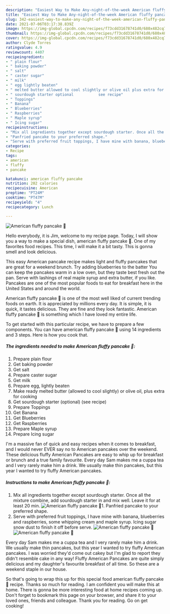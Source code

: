 ```yaml
---
description: "Easiest Way to Make Any-night-of-the-week American fluffy pancake 🥞"
title: "Easiest Way to Make Any-night-of-the-week American fluffy pancake 🥞"
slug: 342-easiest-way-to-make-any-night-of-the-week-american-fluffy-pancake
date: 2021-07-06T03:17:38.839Z
image: https://img-global.cpcdn.com/recipes/f73cdd31678741d0/680x482cq70/american-fluffy-pancake-recipe-main-photo.jpg
thumbnail: https://img-global.cpcdn.com/recipes/f73cdd31678741d0/680x482cq70/american-fluffy-pancake-recipe-main-photo.jpg
cover: https://img-global.cpcdn.com/recipes/f73cdd31678741d0/680x482cq70/american-fluffy-pancake-recipe-main-photo.jpg
author: Clyde Torres
ratingvalue: 4.9
reviewcount: 4407
recipeingredient:
- " plain flour"
- " baking powder"
- " salt"
- " caster sugar"
- " milk"
- " egg lightly beaten"
- " melted butter allowed to cool slightly or olive oil plus extra for cooking"
- " sourdough starter optional           see recipe"
- " Toppings"
- " Banana"
- " Blueberries"
- " Raspberries"
- " Maple syrup"
- " Icing sugar"
recipeinstructions:
- "Mix all ingredients together except sourdough starter. Once all the mixture combine, add sourdough starter in and mix well. Leave it for at least 20 min."
- "Panfried pancake to your preferred shape."
- "Serve with preferred fruit toppings, I have mine with banana, blueberries and raspberries, some whipping cream and maple syrup. Icing sugar snow dust to finish it off before serve."
categories:
- Recipe
tags:
- american
- fluffy
- pancake

katakunci: american fluffy pancake 
nutrition: 202 calories
recipecuisine: American
preptime: "PT24M"
cooktime: "PT47M"
recipeyield: "4"
recipecategory: Lunch

---
```



![American fluffy pancake 🥞](https://img-global.cpcdn.com/recipes/f73cdd31678741d0/680x482cq70/american-fluffy-pancake-recipe-main-photo.jpg)

Hello everybody, it is Jim, welcome to my recipe page. Today, I will show you a way to make a special dish, american fluffy pancake 🥞. One of my favorites food recipes. This time, I will make it a bit tasty. This is gonna smell and look delicious.

This easy American pancake recipe makes light and fluffy pancakes that are great for a weekend brunch. Try adding blueberries to the batter You can keep the pancakes warm in a low oven, but they taste best fresh out the pan. Serve with lashings of real maple syrup and extra butter, if you like. Pancakes are one of the most popular foods to eat for breakfast here in the United States and around the world.

American fluffy pancake 🥞 is one of the most well liked of current trending foods on earth. It is appreciated by millions every day. It is simple, it is quick, it tastes delicious. They are fine and they look fantastic. American fluffy pancake 🥞 is something which I have loved my entire life.


To get started with this particular recipe, we have to prepare a few components. You can have american fluffy pancake 🥞 using 14 ingredients and 3 steps. Here is how you cook that.

<!--inarticleads1-->

##### The ingredients needed to make American fluffy pancake 🥞:

1. Prepare  plain flour
1. Get  baking powder
1. Get  salt
1. Prepare  caster sugar
1. Get  milk
1. Prepare  egg, lightly beaten
1. Make ready  melted butter (allowed to cool slightly) or olive oil, plus extra for cooking
1. Get  sourdough starter (optional)           (see recipe)
1. Prepare  Toppings
1. Get  Banana
1. Get  Blueberries
1. Get  Raspberries
1. Prepare  Maple syrup
1. Prepare  Icing sugar


I&#39;m a massive fan of quick and easy recipes when it comes to breakfast, and I would never EVER say no to American pancakes over the weekend. These delicious fluffy American Pancakes are easy to whip up for breakfast or brunch and a true family favourite. Every day Sam makes me a cuppa tea and I very rarely make him a drink. We usually make thin pancakes, but this year I wanted to try fluffy American pancakes. 

<!--inarticleads2-->

##### Instructions to make American fluffy pancake 🥞:

1. Mix all ingredients together except sourdough starter. Once all the mixture combine, add sourdough starter in and mix well. Leave it for at least 20 min.
<img src="//assets-global.cpcdn.com/assets/icons/button_play-2c75c40dde080a61004c1f40b05d8f140eaff45d7e9e6481dc71c63d2e7c4909.png" alt="American fluffy pancake 🥞">1. Panfried pancake to your preferred shape.
1. Serve with preferred fruit toppings, I have mine with banana, blueberries and raspberries, some whipping cream and maple syrup. Icing sugar snow dust to finish it off before serve.
<img src="//assets-global.cpcdn.com/assets/icons/button_play-2c75c40dde080a61004c1f40b05d8f140eaff45d7e9e6481dc71c63d2e7c4909.png" alt="American fluffy pancake 🥞"><img src="//assets-global.cpcdn.com/assets/icons/button_play-2c75c40dde080a61004c1f40b05d8f140eaff45d7e9e6481dc71c63d2e7c4909.png" alt="American fluffy pancake 🥞">

Every day Sam makes me a cuppa tea and I very rarely make him a drink. We usually make thin pancakes, but this year I wanted to try fluffy American pancakes. I was worried they&#39;d come out cakey but I&#39;m glad to report they didn&#39;t resemble cake in any way! Fluffy American Pancakes are quite simply delicious and my daughter&#39;s favourite breakfast of all time. So these are a weekend staple in our house. 

So that's going to wrap this up for this special food american fluffy pancake 🥞 recipe. Thanks so much for reading. I am confident you will make this at home. There is gonna be more interesting food at home recipes coming up. Don't forget to bookmark this page on your browser, and share it to your loved ones, friends and colleague. Thank you for reading. Go on get cooking!
